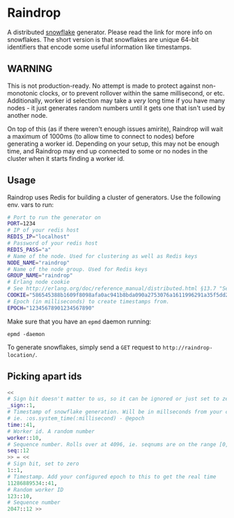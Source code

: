 # Raindrop

A distributed [snowflake](https://github.com/twitter/snowflake/tree/snowflake-2010)
generator. Please read the link for more info on snowflakes. The short version
is that snowflakes are unique 64-bit identifiers that encode some useful
information like timestamps. 

## WARNING

This is not production-ready. No attempt is made to protect against non-monotonic
clocks, or to prevent rollover within the same millisecond, or etc. Additionally,
worker id selection may take a *very* long time if you have many nodes - it just 
generates random numbers until it gets one that isn't used by another node. 

On top of this (as if there weren't enough issues amirite), Raindrop will wait
a maximum of 1000ms (to allow time to connect to nodes) before generating a 
worker id. Depending on your setup, this may not be enough time, and Raindrop
may end up connected to some or no nodes in the cluster when it starts finding
a worker id. 

## Usage

Raindrop uses Redis for building a cluster of generators. Use the following env. vars to run:

```Bash
# Port to run the generator on
PORT=1234
# IP of your redis host
REDIS_IP="localhost"
# Password of your redis host
REDIS_PASS="a"
# Name of the node. Used for clustering as well as Redis keys
NODE_NAME="raindrop"
# Name of the node group. Used for Redis keys
GROUP_NAME="raindrop"
# Erlang node cookie
# See http://erlang.org/doc/reference_manual/distributed.html §13.7 "Security"
COOKIE="586545388b1609f8098afa0ac941b8bda090a2753076a1611996291a35f5dd25"
# Epoch (in milliseconds) to create timestamps from. 
EPOCH="12345678901234567890"
```

Make sure that you have an `epmd` daemon running:

```
epmd -daemon
```

To generate snowflakes, simply send a `GET` request to `http://raindrop-location/`. 

## Picking apart ids

```Elixir
<<
# Sign bit doesn't matter to us, so it can be ignored or just set to zero
_sign::1,
# Timestamp of snowflake generation. Will be in millseconds from your configured epoch,
# ie. :os.system_time(:millisecond) - @epoch
time::41,
# Worker id. A random number
worker::10,
# Sequence number. Rolls over at 4096, ie. seqnums are on the range [0, 4096)
seq::12
>> = <<
# Sign bit, set to zero
1::1,
# Timestamp. Add your configured epoch to this to get the real time
11286889534::41,
# Random worker ID
123::10,
# Sequence number
2047::12 >>
```